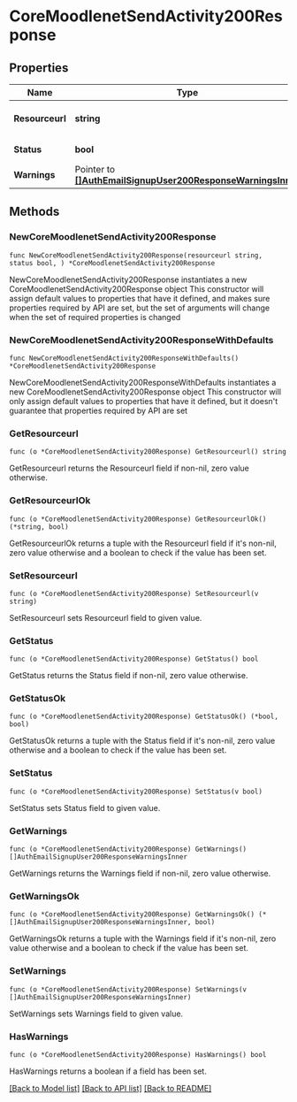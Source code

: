 # CoreMoodlenetSendActivity200Response

## Properties

Name | Type | Description | Notes
------------ | ------------- | ------------- | -------------
**Resourceurl** | **string** | Resource URL from MoodleNet | [default to "null"]
**Status** | **bool** | Status: true if success | [default to null]
**Warnings** | Pointer to [**[]AuthEmailSignupUser200ResponseWarningsInner**](AuthEmailSignupUser200ResponseWarningsInner.md) |  | [optional] 

## Methods

### NewCoreMoodlenetSendActivity200Response

`func NewCoreMoodlenetSendActivity200Response(resourceurl string, status bool, ) *CoreMoodlenetSendActivity200Response`

NewCoreMoodlenetSendActivity200Response instantiates a new CoreMoodlenetSendActivity200Response object
This constructor will assign default values to properties that have it defined,
and makes sure properties required by API are set, but the set of arguments
will change when the set of required properties is changed

### NewCoreMoodlenetSendActivity200ResponseWithDefaults

`func NewCoreMoodlenetSendActivity200ResponseWithDefaults() *CoreMoodlenetSendActivity200Response`

NewCoreMoodlenetSendActivity200ResponseWithDefaults instantiates a new CoreMoodlenetSendActivity200Response object
This constructor will only assign default values to properties that have it defined,
but it doesn't guarantee that properties required by API are set

### GetResourceurl

`func (o *CoreMoodlenetSendActivity200Response) GetResourceurl() string`

GetResourceurl returns the Resourceurl field if non-nil, zero value otherwise.

### GetResourceurlOk

`func (o *CoreMoodlenetSendActivity200Response) GetResourceurlOk() (*string, bool)`

GetResourceurlOk returns a tuple with the Resourceurl field if it's non-nil, zero value otherwise
and a boolean to check if the value has been set.

### SetResourceurl

`func (o *CoreMoodlenetSendActivity200Response) SetResourceurl(v string)`

SetResourceurl sets Resourceurl field to given value.


### GetStatus

`func (o *CoreMoodlenetSendActivity200Response) GetStatus() bool`

GetStatus returns the Status field if non-nil, zero value otherwise.

### GetStatusOk

`func (o *CoreMoodlenetSendActivity200Response) GetStatusOk() (*bool, bool)`

GetStatusOk returns a tuple with the Status field if it's non-nil, zero value otherwise
and a boolean to check if the value has been set.

### SetStatus

`func (o *CoreMoodlenetSendActivity200Response) SetStatus(v bool)`

SetStatus sets Status field to given value.


### GetWarnings

`func (o *CoreMoodlenetSendActivity200Response) GetWarnings() []AuthEmailSignupUser200ResponseWarningsInner`

GetWarnings returns the Warnings field if non-nil, zero value otherwise.

### GetWarningsOk

`func (o *CoreMoodlenetSendActivity200Response) GetWarningsOk() (*[]AuthEmailSignupUser200ResponseWarningsInner, bool)`

GetWarningsOk returns a tuple with the Warnings field if it's non-nil, zero value otherwise
and a boolean to check if the value has been set.

### SetWarnings

`func (o *CoreMoodlenetSendActivity200Response) SetWarnings(v []AuthEmailSignupUser200ResponseWarningsInner)`

SetWarnings sets Warnings field to given value.

### HasWarnings

`func (o *CoreMoodlenetSendActivity200Response) HasWarnings() bool`

HasWarnings returns a boolean if a field has been set.


[[Back to Model list]](../README.md#documentation-for-models) [[Back to API list]](../README.md#documentation-for-api-endpoints) [[Back to README]](../README.md)



